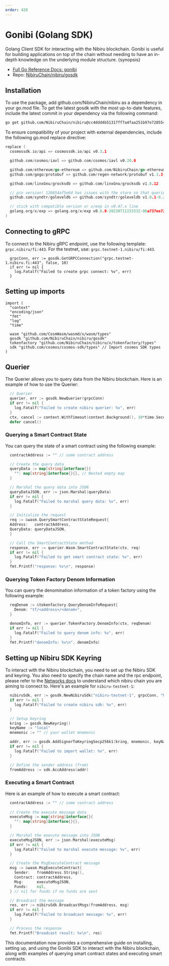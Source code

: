 ```yaml
---
order: 420
---
```


# Gonibi (Golang SDK)

Golang Client SDK for interacting with the Nibiru blockchain. Gonibi is useful
for building applications on top of the chain without needing to have an in-depth
knowledge on the underlying module structure.
{synopsis}

- [Full Go Reference Docs: gonibi](https://pkg.go.dev/github.com/Unique-Divine/gonibi)
- Repo: [NibiruChain/nibiru/gosdk](https://github.com/NibiruChain/nibiru/tree/main/gosdk)

## Installation

To use the package, add github.com/NibiruChain/nibiru as a dependency in your go.mod file. To get the latest gosdk with the most up-to-date features, include the latest commit in your dependency via the following command:

```bash
go get github.com/NibiruChain/nibiru@cc4ddd4b51317ff7a4faa251b97e72855456c8e6
```

To ensure compatibility of your project with external dependencies, include the following go.mod replace directive:

```go
replace (
  cosmossdk.io/api => cosmossdk.io/api v0.3.1

  github.com/cosmos/iavl => github.com/cosmos/iavl v0.20.0

  github.com/ethereum/go-ethereum => github.com/NibiruChain/go-ethereum v1.10.27-nibiru
  github.com/gogo/protobuf => github.com/regen-network/protobuf v1.3.3-alpha.regen.1

  github.com/linxGnu/grocksdb => github.com/linxGnu/grocksdb v1.8.12

  // pin version! 126854af5e6d has issues with the store so that queries fail
  github.com/syndtr/goleveldb => github.com/syndtr/goleveldb v1.0.1-0.20210819022825-2ae1ddf74ef7

  // stick with compatible version or x/exp in v0.47.x line
  golang.org/x/exp => golang.org/x/exp v0.0.0-20230711153332-06a737ee72cb
)
```

## Connecting to gRPC

To connect to the Nibiru gRPC endpoint, use the following template: `grpc.nibiru/fi:443`. For the testnet, use: `grpc.testnet-1.nibiru/fi:443`.

```golang
  grpcConn, err := gosdk.GetGRPCConnection("grpc.testnet-1.nibiru.fi:443", false, 10)
  if err != nil {
    log.Fatalf("Failed to create grpc connect: %v", err)
  }
```

## Setting up imports

```golang
import (
  "context"
  "encoding/json"
  "fmt"
  "log"
  "time"

  wasm "github.com/CosmWasm/wasmd/x/wasm/types"
  gosdk "github.com/NibiruChain/nibiru/gosdk"
  tokenfactory "github.com/NibiruChain/nibiru/x/tokenfactory/types"
  sdk "github.com/cosmos/cosmos-sdk/types" // Import cosmos SDK types
)
```

## Querier

The Querier allows you to query data from the Nibiru blockchain. Here is an example of how to use the Querier:

```go
  // Querier
  querier, err := gosdk.NewQuerier(grpcConn)
  if err != nil {
    log.Fatalf("Failed to create nibiru querier: %v", err)
  }
  ctx, cancel := context.WithTimeout(context.Background(), 10*time.Second)
  defer cancel()
```

### Querying a Smart Contract State

You can query the state of a smart contract using the following example:

```go
  contractAddress := "" // some contract address

  // Create the query data
  queryData := map[string]interface{}{
    "": map[string]interface{}{}, // Nested empty map
  }

  // Marshal the query data into JSON
  queryDataJSON, err := json.Marshal(queryData)
  if err != nil {
    log.Fatalf("Failed to marshal query data: %v", err)
  }

  // Initialize the request
  req := &wasm.QuerySmartContractStateRequest{
  Address:   contractAddress,
  QueryData: queryDataJSON,
  }

  // Call the SmartContractState method
  response, err := querier.Wasm.SmartContractState(ctx, req)
  if err != nil {
    log.Fatalf("Failed to get smart contract state: %v", err)
  }
  fmt.Printf("response: %v\n", response)
```

### Querying Token Factory Denom Information

You can query the denomination information of a token factory using the following example:

```go
  reqDenom := &tokenfactory.QueryDenomInfoRequest{
    Denom: "tf/<address>/<denom>",
  }

  denomInfo, err := querier.TokenFactory.DenomInfo(ctx, reqDenom)
  if err != nil {
    log.Fatalf("Failed to query denom info: %v", err)
  }
  fmt.Printf("denomInfo: %v\n", denomInfo)
 ```

## Setting up Nibiru SDK Keyring

To interact with the Nibiru blockchain, you need to set up the Nibiru SDK and keyring. You also need to specify the chain name and the rpc endpoint, please refer to the [Networks docs](../networks/README.md) to understand which nibiru chain you are aiming to connect to. Here's an example for `nibiru-testnet-1`:

```go
  nibiruSdk, err := gosdk.NewNibiruSdk("nibiru-testnet-1", grpcConn, "https:rpc.testnet-1.nibiru.fi")
  if err != nil {
    log.Fatalf("Failed to create nibiru sdk: %v", err)
  }

  // Setup keyring
  kring := gosdk.NewKeyring()
  keyName := "local"
  mnemonic := "" // your wallet mnemonic

  addr, err := gosdk.AddSignerToKeyringSecp256k1(kring, mnemonic, keyName)
  if err != nil {
    log.Fatalf("Failed to import wallet: %v", err)
  }

  // Define the sender address (from)
  fromAddress := sdk.AccAddress(addr)
```

### Executing a Smart Contract

Here is an example of how to execute a smart contract:

```go
  contractAddress := "" // some contract address
  
  // Create the execute message data
  executeMsg := map[string]interface{}{
    "": map[string]interface{}{},
  }

  // Marshal the execute message into JSON
  executeMsgJSON, err := json.Marshal(executeMsg)
  if err != nil {
    log.Fatalf("Failed to marshal execute message: %v", err)
  }

  // Create the MsgExecuteContract message
  msg := &wasm.MsgExecuteContract{
    Sender:   fromAddress.String(),
    Contract: contractAddress,
    Msg:      executeMsgJSON,
    Funds:    nil,
  } // nil for funds if no funds are sent

  // Broadcast the message
  res, err := nibiruSdk.BroadcastMsgs(fromAddress, msg)
  if err != nil {
    log.Fatalf("Failed to broadcast message: %v", err)
  }

  // Process the response
  fmt.Printf("Broadcast result: %v\n", res)
```

This documentation now provides a comprehensive guide on installing, setting up, and using the Gonibi SDK to interact with the Nibiru blockchain, along with examples of querying smart contract states and executing smart contracts.
